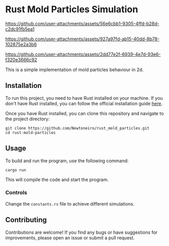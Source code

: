 # Rust Mold Particles Simulation

https://github.com/user-attachments/assets/56e6cbb1-9305-4ffd-b28d-c2dc91fb5ea1

https://github.com/user-attachments/assets/927a97fd-ab15-40dd-8b78-102875e2a3b6

https://github.com/user-attachments/assets/2dd77e2f-6939-4e7d-93e6-f320e3666c92


This is a simple implementation of mold particles behaviour in 2d.

## Installation

To run this project, you need to have Rust installed on your machine. If you don't have Rust installed, you can follow the official installation guide [here](https://www.rust-lang.org/tools/install).

Once you have Rust installed, you can clone this repository and navigate to the project directory:

```
git clone https://github.com/Newtoneiro/rust_mold_particles.git
cd rust-mold-particles
```

## Usage

To build and run the program, use the following command:

```
cargo run
```
This will compile the code and start the program.

### Controls

Change the `constants.rs` file to achieve different simulations.

## Contributing

Contributions are welcome! If you find any bugs or have suggestions for improvements, please open an issue or submit a pull request.
